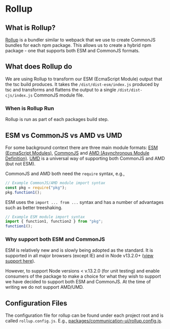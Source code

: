 # Rollup

## What is Rollup?

[Rollup](https://rollupjs.org/guide/en/) is a bundler similar to webpack that we use to create CommonJS bundles for each npm package. This allows us to create a hybrid npm package - one that supports both ESM and CommonJS formats.

## What does Rollup do

We are using Rollup to transform our ESM (EcmaScript Module) output that the tsc build produces. It takes the `/dist/dist-esm/index.js` produced by tsc and transforms and flattens the output to a single `/dist/dist-cjs/index.js` CommonJS module file.

### When is Rollup Run

Rollup is run as part of each packages build step.

## ESM vs CommonJS vs AMD vs UMD

For some background context there are three main module formats: [ESM (EcmaScript Modules)](https://developer.mozilla.org/en-US/docs/Web/JavaScript/Guide/Modules), [CommonJS](https://en.wikipedia.org/wiki/CommonJS) and [AMD (Asynchronous Module Definition)](https://en.wikipedia.org/wiki/Asynchronous_module_definition). [UMD](https://github.com/umdjs/umd) is a universal way of supporting both CommonJS and AMD (but not ESM).

CommonJS and AMD both need the `require` syntax, e.g.,

```javascript
// Example CommonJS/AMD module import syntax
const pkg = require("pkg");
pkg.function1();
```

ESM uses the `import ... from ...` syntax and has a number of advantages such as better treeshaking.

```javascript
// Example ESM module import syntax
import { function1, function2 } from "pkg";
function1();
```

### Why support both ESM and CommonJS

ESM is relatively new and is slowly being adopted as the standard. It is supported in all major browsers (except IE) and in Node v13.2.0+ ([view support here](https://developer.mozilla.org/en-US/docs/Web/JavaScript/Guide/Modules#browser_support)).

However, to support Node versions < v.13.2.0 (for unit testing) and enable consumers of the package to make a choice for what they wish to support we have decided to support both ESM and CommonJS. At the time of writing we do not support AMD/UMD.

## Configuration Files

The configuration file for rollup can be found under each project root and is called `rollup.config.js`. E.g., [packages/communication-ui/rollup.config.js](https://github.com/Azure/communication-ui-sdk/blob/main/packages/communication-ui/rollup.config.js).
